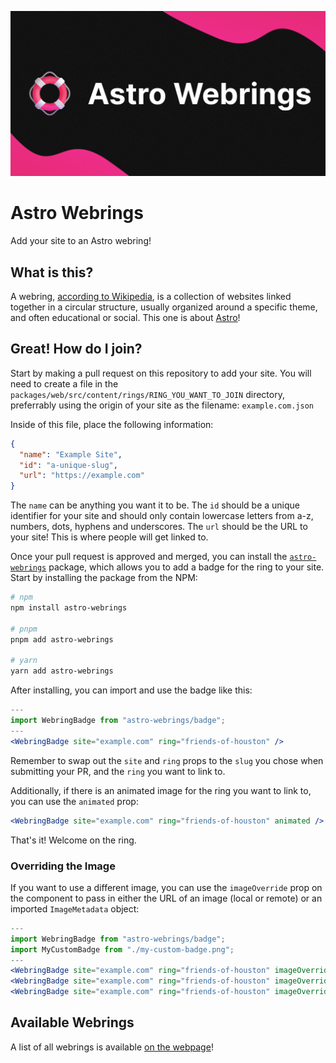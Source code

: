![A buoy besides the text "Astro Webrings" in big, white letters, with some pink decoration in the corners.](./public/og.png)

# Astro Webrings
Add your site to an Astro webring!

## What is this?

A webring, [according to Wikipedia](https://en.wikipedia.org/wiki/Webring), is a collection of websites linked together in a circular structure, usually organized around a specific theme, and often educational or social. This one is about [Astro](https://astro.build)!

## Great! How do I join?

Start by making a pull request on this repository to add your site. You will need to create a file in the `packages/web/src/content/rings/RING_YOU_WANT_TO_JOIN` directory,
preferrably using the origin of your site as the filename: `example.com.json`

Inside of this file, place the following information:

```json
{
  "name": "Example Site",
  "id": "a-unique-slug",
  "url": "https://example.com"
}
```
The `name` can be anything you want it to be. The `id` should be a unique identifier for your site and should only contain lowercase letters from a-z, numbers, dots, hyphens and underscores. The `url` should be the URL to your site! This is where people will get linked to.

Once your pull request is approved and merged, you can install the [`astro-webrings`](https://www.npmjs.com/package/astro-webrings) package, which allows you to add a badge for the ring to your site. Start by installing the package from the NPM:

```bash
# npm
npm install astro-webrings

# pnpm
pnpm add astro-webrings

# yarn
yarn add astro-webrings
```

After installing, you can import and use the badge like this:

```jsx
---
import WebringBadge from "astro-webrings/badge";
---
<WebringBadge site="example.com" ring="friends-of-houston" />
```

Remember to swap out the `site` and `ring` props to the `slug` you chose when submitting your PR, and the `ring` you want to link to.

Additionally, if there is an animated image for the ring you want to link to, you can use the `animated` prop:

```jsx
<WebringBadge site="example.com" ring="friends-of-houston" animated />
```

That's it! Welcome on the ring.

### Overriding the Image
If you want to use a different image, you can use the `imageOverride` prop on the component to pass in either the URL of an image (local or remote) or an imported `ImageMetadata` object:

```jsx
---
import WebringBadge from "astro-webrings/badge";
import MyCustomBadge from "./my-custom-badge.png";
---
<WebringBadge site="example.com" ring="friends-of-houston" imageOverride={MyCustomBadge} />
<WebringBadge site="example.com" ring="friends-of-houston" imageOverride={"/path/inside/public/to/my-custom-badge.png"} />
<WebringBadge site="example.com" ring="friends-of-houston" imageOverride={"https://example.com/my-custom-badge.png"} />
```

## Available Webrings
A list of all webrings is available [on the webpage](https://astro-webrings.lou.gg/#available-webrings)!
